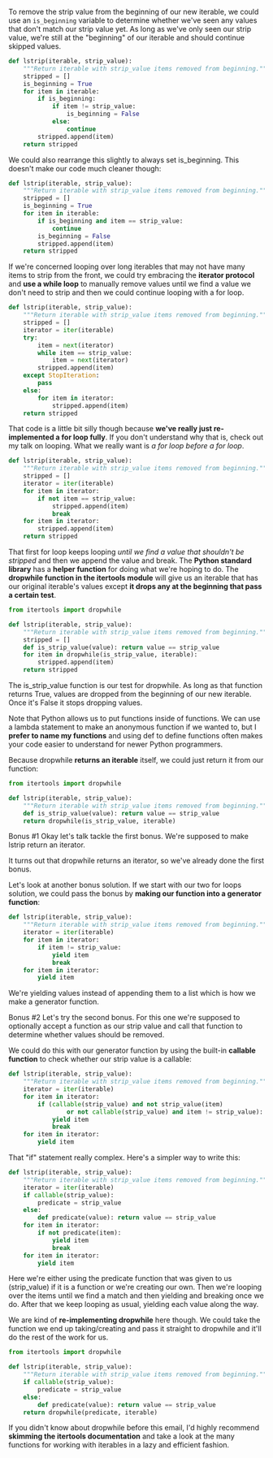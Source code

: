 To remove the strip value from the beginning of our new iterable, we could use an ```is_beginning``` variable to determine whether we've seen any values that don't match our strip value yet.  As long as we've only seen our strip value, we're still at the "beginning" of our iterable and should continue skipped values.

```python
def lstrip(iterable, strip_value):
    """Return iterable with strip_value items removed from beginning."""
    stripped = []
    is_beginning = True
    for item in iterable:
        if is_beginning:
            if item != strip_value:
                is_beginning = False
            else:
                continue
        stripped.append(item)
    return stripped
```

We could also rearrange this slightly to always set is_beginning.  This doesn't make our code much cleaner though:

```python
def lstrip(iterable, strip_value):
    """Return iterable with strip_value items removed from beginning."""
    stripped = []
    is_beginning = True
    for item in iterable:
        if is_beginning and item == strip_value:
            continue
        is_beginning = False
        stripped.append(item)
    return stripped
```

If we're concerned looping over long iterables that may not have many items to strip from the front, we could try embracing the **iterator protocol** and **use a while loop** to manually remove values until we find a value we don't need to strip and then we could continue looping with a for loop.

```python
def lstrip(iterable, strip_value):
    """Return iterable with strip_value items removed from beginning."""
    stripped = []
    iterator = iter(iterable)
    try:
        item = next(iterator)
        while item == strip_value:
            item = next(iterator)
        stripped.append(item)
    except StopIteration:
        pass
    else:
        for item in iterator:
            stripped.append(item)
    return stripped
```

That code is a little bit silly though because **we've really just re-implemented a for loop fully**. If you don't understand why that is, check out my talk on looping. What we really want is *a for loop before a for loop*.

```python
def lstrip(iterable, strip_value):
    """Return iterable with strip_value items removed from beginning."""
    stripped = []
    iterator = iter(iterable)
    for item in iterator:
        if not item == strip_value:
            stripped.append(item)
            break
    for item in iterator:
        stripped.append(item)
    return stripped
```

That first for loop keeps looping *until we find a value that shouldn't be stripped* and then we append the value and break. The **Python standard library** has a **helper function** for doing what we're hoping to do.  The **dropwhile function in the itertools module** will give us an iterable that has our original iterable's values except **it drops any at the beginning that pass a certain test**.

```python
from itertools import dropwhile

def lstrip(iterable, strip_value):
    """Return iterable with strip_value items removed from beginning."""
    stripped = []
    def is_strip_value(value): return value == strip_value
    for item in dropwhile(is_strip_value, iterable):
        stripped.append(item)
    return stripped
```

The is_strip_value function is our test for dropwhile.  As long as that function returns True, values are dropped from the beginning of our new iterable.  Once it's False it stops dropping values.

Note that Python allows us to put functions inside of functions. We can use a lambda statement to make an anonymous function if we wanted to, but I **prefer to name my functions** and using def to define functions often makes your code easier to understand for newer Python programmers.

Because dropwhile **returns an iterable** itself, we could just return it from our function:

```python
from itertools import dropwhile

def lstrip(iterable, strip_value):
    """Return iterable with strip_value items removed from beginning."""
    def is_strip_value(value): return value == strip_value
    return dropwhile(is_strip_value, iterable)
```

Bonus #1
Okay let's talk tackle the first bonus. We're supposed to make lstrip return an iterator.

It turns out that dropwhile returns an iterator, so we've already done the first bonus.

Let's look at another bonus solution.  If we start with our two for loops solution, we could pass the bonus by **making our function into a generator function**:

```python
def lstrip(iterable, strip_value):
    """Return iterable with strip_value items removed from beginning."""
    iterator = iter(iterable)
    for item in iterator:
        if item != strip_value:
            yield item
            break
    for item in iterator:
        yield item
```

We're yielding values instead of appending them to a list which is how we make a generator function.
 
Bonus #2
Let's try the second bonus.  For this one we're supposed to optionally accept a function as our strip value and call that function to determine whether values should be removed.

We could do this with our generator function by using the built-in **callable function** to check whether our strip value is a callable:

```python
def lstrip(iterable, strip_value):
    """Return iterable with strip_value items removed from beginning."""
    iterator = iter(iterable)
    for item in iterator:
        if (callable(strip_value) and not strip_value(item)
                or not callable(strip_value) and item != strip_value):
            yield item
            break
    for item in iterator:
        yield item
```

That "if" statement really complex. Here's a simpler way to write this:

```python 
def lstrip(iterable, strip_value):
    """Return iterable with strip_value items removed from beginning."""
    iterator = iter(iterable)
    if callable(strip_value):
        predicate = strip_value
    else:
        def predicate(value): return value == strip_value
    for item in iterator:
        if not predicate(item):
            yield item
            break
    for item in iterator:
        yield item
```

Here we're either using the predicate function that was given to us (strip_value) if it is a function or we're creating our own. Then we're looping over the items until we find a match and then yielding and breaking once we do. After that we keep looping as usual, yielding each value along the way.

We are kind of **re-implementing dropwhile** here though. We could take the function we end up taking/creating and pass it straight to dropwhile and it'll do the rest of the work for us.

```python
from itertools import dropwhile

def lstrip(iterable, strip_value):
    """Return iterable with strip_value items removed from beginning."""
    if callable(strip_value):
        predicate = strip_value
    else:
        def predicate(value): return value == strip_value
    return dropwhile(predicate, iterable)
```

If you didn't know about dropwhile before this email, I'd highly recommend **skimming the itertools documentation** and take a look at the many functions for working with iterables in a lazy and efficient fashion.
